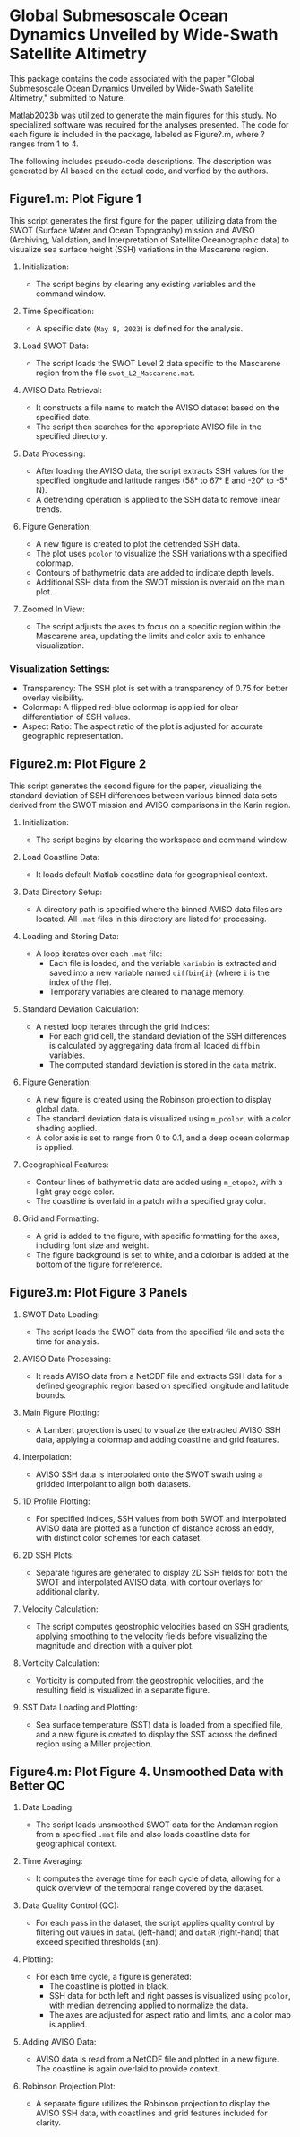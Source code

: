 # Global Submesoscale Ocean Dynamics Unveiled by Wide-Swath Satellite Altimetry

This package contains the code associated with the paper "Global Submesoscale Ocean Dynamics Unveiled by Wide-Swath Satellite Altimetry," submitted to Nature.

Matlab2023b was utilized to generate the main figures for this study. No specialized software was required for the analyses presented. The code for each figure is included in the package, labeled as Figure?.m, where ? ranges from 1 to 4.

The following includes pseudo-code descriptions. The description was generated by AI based on the actual code, and verfied by the authors.

## Figure1.m: Plot Figure 1

This script generates the first figure for the paper, utilizing data from the SWOT (Surface Water and Ocean Topography) mission and AVISO (Archiving, Validation, and Interpretation of Satellite Oceanographic data) to visualize sea surface height (SSH) variations in the Mascarene region.

1. Initialization:
   - The script begins by clearing any existing variables and the command window.

2. Time Specification:
   - A specific date (`May 8, 2023`) is defined for the analysis.

3. Load SWOT Data:
   - The script loads the SWOT Level 2 data specific to the Mascarene region from the file `swot_L2_Mascarene.mat`.

4. AVISO Data Retrieval:
   - It constructs a file name to match the AVISO dataset based on the specified date.
   - The script then searches for the appropriate AVISO file in the specified directory.

5. Data Processing:
   - After loading the AVISO data, the script extracts SSH values for the specified longitude and latitude ranges (58° to 67° E and -20° to -5° N).
   - A detrending operation is applied to the SSH data to remove linear trends.

6. Figure Generation:
   - A new figure is created to plot the detrended SSH data.
   - The plot uses `pcolor` to visualize the SSH variations with a specified colormap.
   - Contours of bathymetric data are added to indicate depth levels.
   - Additional SSH data from the SWOT mission is overlaid on the main plot.

7. Zoomed In View:
   - The script adjusts the axes to focus on a specific region within the Mascarene area, updating the limits and color axis to enhance visualization.

### Visualization Settings:
- Transparency: The SSH plot is set with a transparency of 0.75 for better overlay visibility.
- Colormap: A flipped red-blue colormap is applied for clear differentiation of SSH values.
- Aspect Ratio: The aspect ratio of the plot is adjusted for accurate geographic representation.


## Figure2.m: Plot Figure 2

This script generates the second figure for the paper, visualizing the standard deviation of SSH differences between various binned data sets derived from the SWOT mission and AVISO comparisons in the Karin region.

1. Initialization:
   - The script begins by clearing the workspace and command window.

2. Load Coastline Data:
   - It loads default Matlab coastline data for geographical context.

3. Data Directory Setup:
   - A directory path is specified where the binned AVISO data files are located. All `.mat` files in this directory are listed for processing.

4. Loading and Storing Data:
   - A loop iterates over each `.mat` file:
     - Each file is loaded, and the variable `karinbin` is extracted and saved into a new variable named `diffbin{i}` (where `i` is the index of the file).
     - Temporary variables are cleared to manage memory.

5. Standard Deviation Calculation:
   - A nested loop iterates through the grid indices:
     - For each grid cell, the standard deviation of the SSH differences is calculated by aggregating data from all loaded `diffbin` variables.
     - The computed standard deviation is stored in the `data` matrix.

6. Figure Generation:
   - A new figure is created using the Robinson projection to display global data.
   - The standard deviation data is visualized using `m_pcolor`, with a color shading applied.
   - A color axis is set to range from 0 to 0.1, and a deep ocean colormap is applied.

7. Geographical Features:
   - Contour lines of bathymetric data are added using `m_etopo2`, with a light gray edge color.
   - The coastline is overlaid in a patch with a specified gray color.

8. Grid and Formatting:
   - A grid is added to the figure, with specific formatting for the axes, including font size and weight.
   - The figure background is set to white, and a colorbar is added at the bottom of the figure for reference.


## Figure3.m: Plot Figure 3 Panels

1. SWOT Data Loading:
   - The script loads the SWOT data from the specified file and sets the time for analysis.

2. AVISO Data Processing:
   - It reads AVISO data from a NetCDF file and extracts SSH data for a defined geographic region based on specified longitude and latitude bounds.

3. Main Figure Plotting:
   - A Lambert projection is used to visualize the extracted AVISO SSH data, applying a colormap and adding coastline and grid features.

4. Interpolation:
   - AVISO SSH data is interpolated onto the SWOT swath using a gridded interpolant to align both datasets.

5. 1D Profile Plotting:
   - For specified indices, SSH values from both SWOT and interpolated AVISO data are plotted as a function of distance across an eddy, with distinct color schemes for each dataset.

6. 2D SSH Plots:
   - Separate figures are generated to display 2D SSH fields for both the SWOT and interpolated AVISO data, with contour overlays for additional clarity.

7. Velocity Calculation:
   - The script computes geostrophic velocities based on SSH gradients, applying smoothing to the velocity fields before visualizing the magnitude and direction with a quiver plot.

8. Vorticity Calculation:
   - Vorticity is computed from the geostrophic velocities, and the resulting field is visualized in a separate figure.

9. SST Data Loading and Plotting:
   - Sea surface temperature (SST) data is loaded from a specified file, and a new figure is created to display the SST across the defined region using a Miller projection.

## Figure4.m: Plot Figure 4. Unsmoothed Data with Better QC

1. Data Loading:
   - The script loads unsmoothed SWOT data for the Andaman region from a specified `.mat` file and also loads coastline data for geographical context.

2. Time Averaging:
   - It computes the average time for each cycle of data, allowing for a quick overview of the temporal range covered by the dataset.

3. Data Quality Control (QC):
   - For each pass in the dataset, the script applies quality control by filtering out values in `dataL` (left-hand) and `dataR` (right-hand) that exceed specified thresholds (±n).

4. Plotting:
   - For each time cycle, a figure is generated:
     - The coastline is plotted in black.
     - SSH data for both left and right passes is visualized using `pcolor`, with median detrending applied to normalize the data.
     - The axes are adjusted for aspect ratio and limits, and a color map is applied.

5. Adding AVISO Data:
   - AVISO data is read from a NetCDF file and plotted in a new figure. The coastline is again overlaid to provide context.

6. Robinson Projection Plot:
   - A separate figure utilizes the Robinson projection to display the AVISO SSH data, with coastlines and grid features included for clarity.
